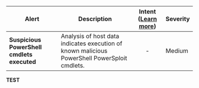 |Alert|Description|Intent ([Learn more](#intentions))|Severity|
|----|----|:----:|--|
|**Suspicious PowerShell cmdlets executed**|Analysis of host data indicates execution of known malicious PowerShell PowerSploit cmdlets.|-|Medium|
**TEST**
